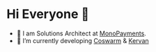 # Hi Everyone :wave:

- :dart: I am Solutions Architect at [MonoPayments](https://github.com/monopayments). 
- 🔭  I’m currently developing [Coswarm](https://coswarm.dev) & [Kervan](https://kervan.dev)
